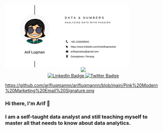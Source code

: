 <img src="https://github.com/arifluqmannn/arifluqmannn/blob/main/Pink%20Modern%20Marketing%20Email%20Signature.png" alt="banner that says Sarah hart Landolt - software developer, artist, designer" align="center">

<div id="header" align="center">
  <img src="https://media.giphy.com/media/tlGD7PDy1w8fK/giphy.gif" width="350"/>
</div>

<div id="badges" align="center">
  <a href="https://www.linkedin.com/in/arifluqmanka/">
    <img src="https://img.shields.io/badge/LinkedIn-blue?style=for-the-badge&logo=linkedin&logoColor=white" alt="LinkedIn Badge"/>
  </a>
  <a href="https://twitter.com/ariflqmn">
    <img src="https://img.shields.io/badge/Twitter-blue?style=for-the-badge&logo=twitter&logoColor=white" alt="Twitter Badge"/>
  </a>
</div>


https://github.com/arifluqmannn/arifluqmannn/blob/main/Pink%20Modern%20Marketing%20Email%20Signature.png

### Hi there, I'm Arif 👋

### I am a self-taught data analyst and still teaching myself to master all that needs to know about data analytics.


<!--
**arifluqmannn/arifluqmannn** is a ✨ _special_ ✨ repository because its `README.md` (this file) appears on your GitHub profile.

Here are some ideas to get you started:

- 🔭 I’m currently working on ...
- 🌱 I’m currently learning ...
- 👯 I’m looking to collaborate on ...
- 🤔 I’m looking for help with ...
- 💬 Ask me about ...
- 📫 How to reach me: ...
- 😄 Pronouns: ...
- ⚡ Fun fact: ...
-->
